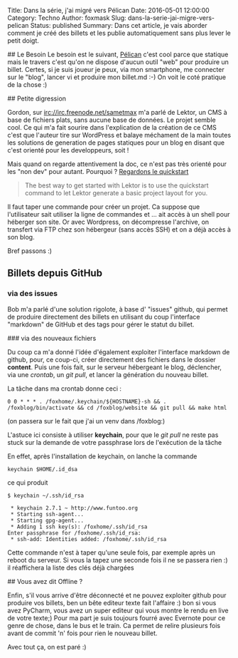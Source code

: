 Title: Dans la série, j'ai migré vers Pélican
Date: 2016-05-01 12:00:00
Category: Techno
Author: foxmask
Slug: dans-la-serie-jai-migre-vers-pelican
Status: published
Summary: Dans cet article, je vais aborder comment je créé des billets et les publie automatiquement sans plus lever le petit doigt.

## Le Besoin
Le besoin est le suivant, [Pélican](http://getpelican.com) c'est cool parce que statique mais le travers c'est qu'on ne dispose d'aucun outil "web" pour produire un billet.
Certes, si je suis joueur je peux, via mon smartphone, me connecter sur le "blog", lancer vi et produire mon billet.md :-)
On voit le coté pratique de la chose :)

## Petite digression

Gordon, sur [irc://irc.freenode.net/sametmax](irc://irc.freenode.net/sametmax) m'a parlé de Lektor, un CMS à base de fichiers plats, sans aucune base de données. Le projet semble cool.
Ce qui m'a fait sourire dans l'explication de la création de ce CMS c'est que l'auteur tire sur WordPress et balaye méchament de la main toutes les solutions de generation de pages statiques pour un blog en disant que c'est orienté pour les developpeurs, soit !

Mais quand on regarde attentivement la doc, ce n'est pas très orienté pour les "non dev" pour autant. Pourquoi ? [Regardons le quickstart](https://www.getlektor.com/docs/quickstart/)

> The best way to get started with Lektor is to use the quickstart command to let Lektor generate a basic project layout for you.

Il faut taper une commande pour créer un projet. Ca suppose que l'utilisateur sait utiliser la ligne de commandes et ... ait accès à un shell pour héberger son site.
Or avec Wordpress, on décompresse l'archive, on transfert via FTP chez son hébergeur (sans accès SSH) et on a déjà accès à son blog.

Bref passons :)

## Billets depuis GitHub

### via des issues 

Bob m'a parlé d'une solution rigolote, à base d' "issues" github, qui permet de produire directement des billets en utilisant du coup l'interface "markdown" de GitHub et des tags pour gérer le statut du billet.

### via des nouveaux fichiers 

Du coup ca m'a donné l'idée d'également exploiter l'interface markdown de github, pour, ce coup-ci, créer directement des fichiers dans le dossier **content**.
Puis une fois fait, sur le serveur hébergeant le blog, déclencher, via une *crontab*, un *git pull*, et lancer la génération du nouveau billet.

La tâche dans ma crontab donne ceci :

```shell
0 0 * * * . /foxhome/.keychain/${HOSTNAME}-sh && . /foxblog/bin/activate && cd /foxblog/website && git pull && make html
```

(on passera sur le fait que j'ai un venv dans /foxblog:)

L'astuce ici consiste à utiliser **keychain**, pour que le *git pull* ne reste pas stuck sur la demande de votre passphrase lors de l'exécution de la tâche

En effet, après l'installation de keychain, on lanche la commande

```shell
keychain $HOME/.id_dsa
```

ce qui produit

```shell
$ keychain ~/.ssh/id_rsa

 * keychain 2.7.1 ~ http://www.funtoo.org
 * Starting ssh-agent...
 * Starting gpg-agent...
 * Adding 1 ssh key(s): /foxhome/.ssh/id_rsa
Enter passphrase for /foxhome/.ssh/id_rsa:
 * ssh-add: Identities added: /foxhome/.ssh/id_rsa

```

Cette commande n'est à taper qu'une seule fois, par exemple après un reboot du serveur.
Si vous la tapez une seconde fois il ne se passera rien :) il réaffichera la liste des clés déjà chargées

## Vous avez dit Offline ?

Enfin, s'il vous arrive d'être déconnecté et ne pouvez exploiter github pour produire vos billets, ben un bête editeur texte fait l'affaire :) bon si vous avez PyCharm, vous avez un super editeur qui vous montre le rendu en live de votre texte;)
Pour ma part je suis toujours fourré avec Evernote pour ce genre de chose, dans le bus et le train. 
Ca permet de relire plusieurs fois avant de commit 'n' fois pour rien le nouveau billet.

Avec tout ça, on est paré :)
